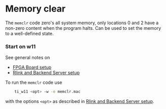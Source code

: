 # Memory clear

The `memclr` code zero's all system memory, only locations 0 and 2 have
a non-zero content when the program halts. Can be used to set the memory
to a well-defined state.

### Start on w11
See general notes on
- [FPGA Board setup](../../../doc/w11a_board_connection.md)
- [Rlink and Backend Server setup](../../../doc/w11a_backend_setup.md)

To run the `memclr` code use
```bash
    ti_w11 <opt> -w -e memclr.mac
```
with the options `<opt>` as described in
[Rlink and Backend Server setup](../../../doc/w11a_backend_setup.md).
